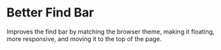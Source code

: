 
# Better Find Bar

Improves the find bar by matching the browser theme, making it floating, more responsive, and moving it to the top of the page.
